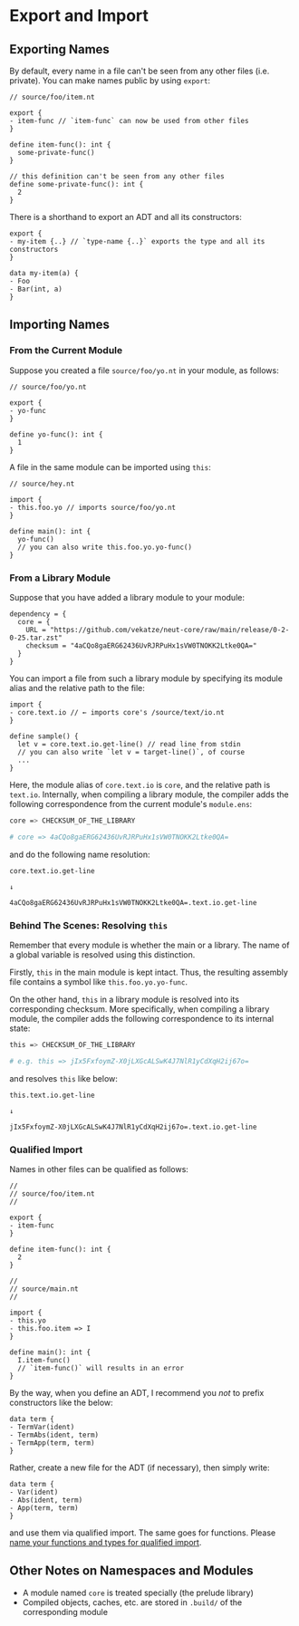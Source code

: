 # Export and Import

## Exporting Names

By default, every name in a file can't be seen from any other files (i.e. private). You can make names public by using `export`:

```neut
// source/foo/item.nt

export {
- item-func // `item-func` can now be used from other files
}

define item-func(): int {
  some-private-func()
}

// this definition can't be seen from any other files
define some-private-func(): int {
  2
}
```

There is a shorthand to export an ADT and all its constructors:

```neut
export {
- my-item {..} // `type-name {..}` exports the type and all its constructors
}

data my-item(a) {
- Foo
- Bar(int, a)
}
```

## Importing Names

### From the Current Module

Suppose you created a file `source/foo/yo.nt` in your module, as follows:

```neut
// source/foo/yo.nt

export {
- yo-func
}

define yo-func(): int {
  1
}
```

A file in the same module can be imported using `this`:

```neut
// source/hey.nt

import {
- this.foo.yo // imports source/foo/yo.nt
}

define main(): int {
  yo-func()
  // you can also write this.foo.yo.yo-func()
}
```

### From a Library Module

Suppose that you have added a library module to your module:

```text
dependency = {
  core = {
    URL = "https://github.com/vekatze/neut-core/raw/main/release/0-2-0-25.tar.zst"
    checksum = "4aCQo8gaERG62436UvRJRPuHx1sVW0TNOKK2Ltke0QA="
  }
}
```

You can import a file from such a library module by specifying its module alias and the relative path to the file:

```neut
import {
- core.text.io // ← imports core's /source/text/io.nt
}

define sample() {
  let v = core.text.io.get-line() // read line from stdin
  // you can also write `let v = target-line()`, of course
  ...
}
```

Here, the module alias of `core.text.io` is `core`, and the relative path is `text.io`. Internally, when compiling a library module, the compiler adds the following correspondence from the current module's `module.ens`:

```sh
core => CHECKSUM_OF_THE_LIBRARY

# core => 4aCQo8gaERG62436UvRJRPuHx1sVW0TNOKK2Ltke0QA=
```

and do the following name resolution:

```text
core.text.io.get-line

↓

4aCQo8gaERG62436UvRJRPuHx1sVW0TNOKK2Ltke0QA=.text.io.get-line
```

### Behind The Scenes: Resolving `this`

Remember that every module is whether the main or a library. The name of a global variable is resolved using this distinction.

Firstly, `this` in the main module is kept intact. Thus, the resulting assembly file contains a symbol like `this.foo.yo.yo-func`.

On the other hand, `this` in a library module is resolved into its corresponding checksum. More specifically, when compiling a library module, the compiler adds the following correspondence to its internal state:

```sh
this => CHECKSUM_OF_THE_LIBRARY

# e.g. this => jIx5FxfoymZ-X0jLXGcALSwK4J7NlR1yCdXqH2ij67o=
```

and resolves `this` like below:

```text
this.text.io.get-line

↓

jIx5FxfoymZ-X0jLXGcALSwK4J7NlR1yCdXqH2ij67o=.text.io.get-line
```

### Qualified Import

Names in other files can be qualified as follows:

```neut
//
// source/foo/item.nt
//

export {
- item-func
}

define item-func(): int {
  2
}

//
// source/main.nt
//

import {
- this.yo
- this.foo.item => I
}

define main(): int {
  I.item-func()
  // `item-func()` will results in an error
}
```

By the way, when you define an ADT, I recommend you *not* to prefix constructors like the below:

```neut
data term {
- TermVar(ident)
- TermAbs(ident, term)
- TermApp(term, term)
}
```

Rather, create a new file for the ADT (if necessary), then simply write:

```neut
data term {
- Var(ident)
- Abs(ident, term)
- App(term, term)
}
```

and use them via qualified import. The same goes for functions. Please [name your functions and types for qualified import](https://mail.haskell.org/pipermail/haskell-cafe/2008-June/043986.html).

## Other Notes on Namespaces and Modules

- A module named `core` is treated specially (the prelude library)
- Compiled objects, caches, etc. are stored in `.build/` of the corresponding module
